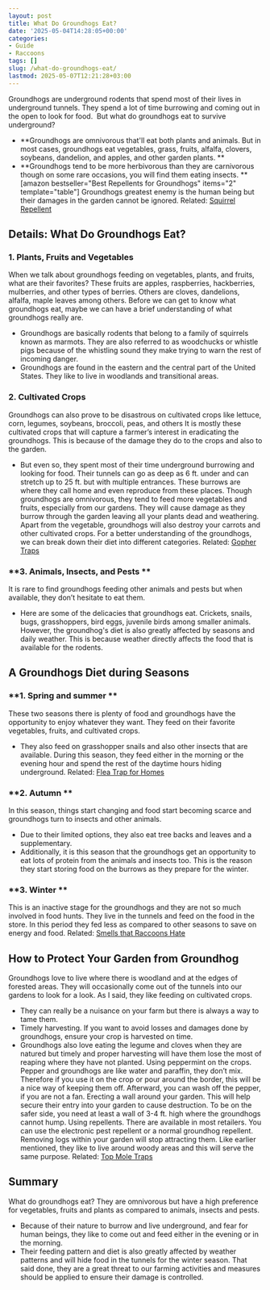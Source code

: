 ```yaml
---
layout: post
title: What Do Groundhogs Eat?
date: '2025-05-04T14:28:05+00:00'
categories:
- Guide
- Raccoons
tags: []
slug: /what-do-groundhogs-eat/
lastmod: 2025-05-07T12:21:28+03:00
---
```


Groundhogs are underground rodents that spend most of their lives in underground tunnels. They spend a lot of time burrowing and coming out in the open to look for food.  But what do groundhogs eat to survive underground?
- **Groundhogs are omnivorous that'll eat both plants and animals. But in most cases, groundhogs eat vegetables, grass, fruits, alfalfa, clovers, soybeans, dandelion, and apples, and other garden plants. **
- **Groundhogs tend to be more herbivorous than they are carnivorous though on some rare occasions, you will find them eating insects. **
[amazon bestseller="Best Repellents for Groundhogs" items="2" template="table"]
Groundhogs greatest enemy is the human being but their damages in the garden cannot be ignored. Related:
[Squirrel Repellent](https://pestpolicy.com/best-squirrel-repellent/)
## Details: What Do Groundhogs Eat?
### **1. Plants, Fruits and Vegetables**
When we talk about groundhogs feeding on vegetables, plants, and fruits, what are their favorites? These fruits are apples, raspberries, hackberries, mulberries, and other types of berries.
Others are cloves, dandelions, alfalfa, maple leaves among others.
Before we can get to know what groundhogs eat, maybe we can have a brief understanding of what groundhogs really are.
- Groundhogs are basically rodents that belong to a family of squirrels known as marmots. They are also referred to as woodchucks or whistle pigs because of the whistling sound they make trying to warn the rest of incoming danger.
- Groundhogs are found in the eastern and the central part of the United States. They like to live in woodlands and transitional areas.
### **2. Cultivated Crops**
Groundhogs can also prove to be disastrous on cultivated crops like lettuce, corn, legumes, soybeans, broccoli, peas, and others
It is mostly these cultivated crops that will capture a farmer’s interest in eradicating the groundhogs. This is because of the damage they do to the crops and also to the garden.
- But even so, they spent most of their time underground burrowing and looking for food. Their tunnels can go as deep as 6 ft. under and can stretch up to 25 ft. but with multiple entrances. These burrows are where they call home and even reproduce from these places.
Though groundhogs are omnivorous, they tend to feed more vegetables and fruits, especially from our gardens. They will cause damage as they burrow through the garden leaving all your plants dead and weathering.
Apart from the vegetable, groundhogs will also destroy your carrots and other cultivated crops. For a better understanding of the groundhogs, we can break down their diet into different categories.
Related:
[Gopher Traps](https://pestpolicy.com/best-gopher-traps/)
### **3. Animals, Insects, and Pests **
It is rare to find groundhogs feeding other animals and pests but when available, they don’t hesitate to eat them.
- Here are some of the delicacies that groundhogs eat. Crickets, snails, bugs, grasshoppers, bird eggs, juvenile birds among smaller animals.
However, the groundhog's diet is also greatly affected by seasons and daily weather. This is because weather directly affects the food that is available for the rodents.
## A Groundhogs Diet during Seasons
### **1. Spring and summer **
These two seasons there is plenty of food and groundhogs have the opportunity to enjoy whatever they want. They feed on their favorite vegetables, fruits, and cultivated crops.
- They also feed on grasshopper snails and also other insects that are available.
During this season, they feed either in the morning or the evening hour and spend the rest of the daytime hours hiding underground.
Related:
[Flea Trap for Homes](https://pestpolicy.com/best-flea-trap/)
### **2. Autumn **
In this season, things start changing and food start becoming scarce and groundhogs turn to insects and other animals.
- Due to their limited options, they also eat tree backs and leaves and a supplementary.
- Additionally, it is this season that the groundhogs get an opportunity to eat lots of protein from the animals and insects too.
This is the reason they start storing food on the burrows as they prepare for the winter.
### **3. Winter **
This is an inactive stage for the groundhogs and they are not so much involved in food hunts.
They live in the tunnels and feed on the food in the store. In this period they fed less as compared to other seasons to save on energy and food.
Related:
[Smells that Raccoons Hate](https://pestpolicy.com/what-smells-do-raccoons-hate/)
## How to Protect Your Garden from Groundhog
Groundhogs love to live where there is woodland and at the edges of forested areas. They will occasionally come out of the tunnels into our gardens to look for a look. As I said, they like feeding on cultivated crops.
- They can really be a nuisance on your farm but there is always a way to tame them.
- Timely harvesting. If you want to avoid losses and damages done by groundhogs, ensure your crop is harvested on time.
- Groundhogs also love eating the legume and cloves when they are natured but timely and proper harvesting will have them lose the most of reaping where they have not planted.
Using peppermint on the crops. Pepper and groundhogs are like water and paraffin, they don’t mix. Therefore if you use it on the crop or pour around the border, this will be a nice way of keeping them off. Afterward, you can wash off the pepper, if you are not a fan.
Erecting a wall around your garden. This will help secure their entry into your garden to cause destruction. To be on the safer side, you need at least a wall of 3-4 ft. high where the groundhogs cannot hump.
Using repellents. There are available in most retailers. You can use the electronic pest repellent or a normal groundhog repellent.
Removing logs within your garden will stop attracting them. Like earlier mentioned, they like to live around woody areas and this will serve the same purpose.
Related:
[Top Mole Traps](https://pestpolicy.com/best-mole-traps/)
## Summary
What do groundhogs eat? They are omnivorous but have a high preference for vegetables, fruits and plants as compared to animals, insects and pests.
- Because of their nature to burrow and live underground, and fear for human beings, they like to come out and feed either in the evening or in the morning.
- Their feeding pattern and diet is also greatly affected by weather patterns and will hide food in the tunnels for the winter season.
That said done, they are a great threat to our farming activities and measures should be applied to ensure their damage is controlled.
